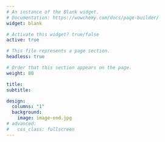 ```yaml
---
# An instance of the Blank widget.
# Documentation: https://wowchemy.com/docs/page-builder/
widget: blank

# Activate this widget? true/false
active: true

# This file represents a page section.
headless: true

# Order that this section appears on the page.
weight: 80

title:
subtitle:

design:
  columns: "1"
  background:
    image: image-end.jpg
# advanced:
#   css_class: fullscreen
---
```


